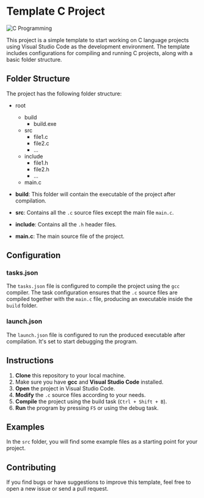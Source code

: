 # Template C Project

![C Programming](https://cdn.pixabay.com/photo/2017/08/10/12/44/code-2620118_960_720.jpg)

This project is a simple template to start working on C language projects using Visual Studio Code as the development environment. The template includes configurations for compiling and running C projects, along with a basic folder structure.

## Folder Structure

The project has the following folder structure:
- root
  - build
    - build.exe
  - src
    - file1.c
    - file2.c
    - ...
  - include
    - file1.h
    - file2.h
    - ...
  - main.c

- **build**: This folder will contain the executable of the project after compilation.
- **src**: Contains all the `.c` source files except the main file `main.c`.
- **include**: Contains all the `.h` header files.
- **main.c**: The main source file of the project.

## Configuration

### tasks.json

The `tasks.json` file is configured to compile the project using the `gcc` compiler. The task configuration ensures that the `.c` source files are compiled together with the `main.c` file, producing an executable inside the `build` folder.

### launch.json

The `launch.json` file is configured to run the produced executable after compilation. It's set to start debugging the program.

## Instructions

1. **Clone** this repository to your local machine.
2. Make sure you have **gcc** and **Visual Studio Code** installed.
3. **Open** the project in Visual Studio Code.
4. **Modify** the `.c` source files according to your needs.
5. **Compile** the project using the build task (`Ctrl + Shift + B`).
6. **Run** the program by pressing `F5` or using the debug task.

## Examples

In the `src` folder, you will find some example files as a starting point for your project.

## Contributing

If you find bugs or have suggestions to improve this template, feel free to open a new issue or send a pull request.
